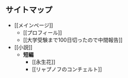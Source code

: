 ## サイトマップ
- [[メインページ]]
	- [[プロフィール]]
	- [[大学受験まで100日切ったので中間報告]]
- [[小説]]
	- **短編**
		- [[永生花]]
		- [[リャプノフのコンチェルト]]